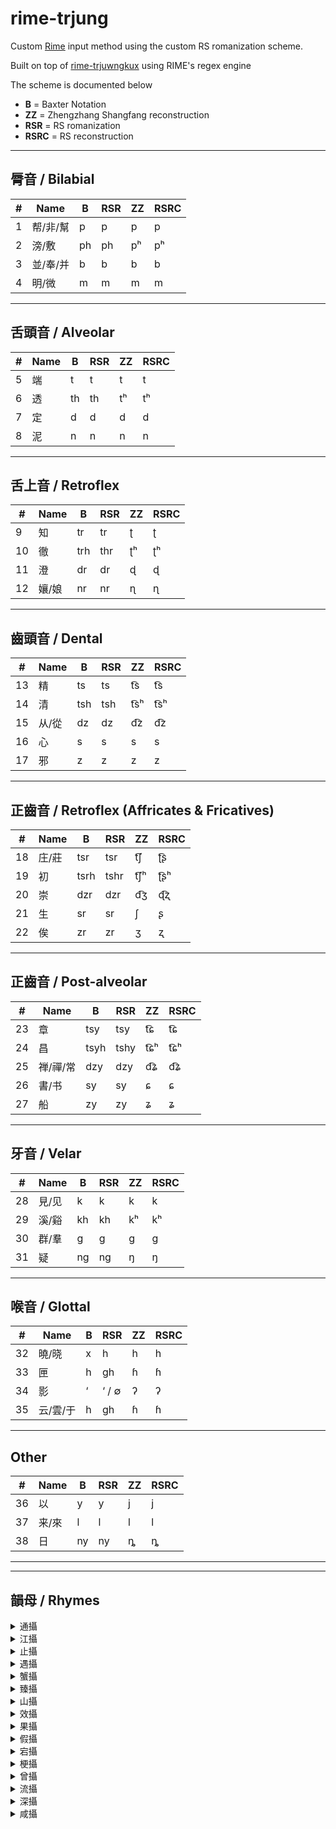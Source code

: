 # rime-trjung
Custom [Rime](https://github.com/rime) input method using the custom RS romanization scheme.

Built on top of [rime-trjuwngkux](https://github.com/shinzoqchiuq/rime-trjuwngkux) using RIME's regex engine

The scheme is documented below

- **B** = Baxter Notation  
- **ZZ** = Zhengzhang Shangfang reconstruction  
- **RSR** = RS romanization  
- **RSRC** = RS reconstruction  

---

## 脣音 / Bilabial

| #  | Name     | B   | RSR | ZZ  | RSRC |
|----|----------|-----|-----|-----|------|
| 1  | 帮/非/幫 | p   | p   | p   | p    |
| 2  | 滂/敷   | ph  | ph  | pʰ  | pʰ   |
| 3  | 並/奉/并 | b   | b   | b   | b    |
| 4  | 明/微   | m   | m   | m   | m    |

---

## 舌頭音 / Alveolar

| #  | Name | B  | RSR | ZZ | RSRC |
|----|------|----|-----|----|------|
| 5  | 端   | t  | t   | t  | t    |
| 6  | 透   | th | th  | tʰ | tʰ   |
| 7  | 定   | d  | d   | d  | d    |
| 8  | 泥   | n  | n   | n  | n    |

---

## 舌上音 / Retroflex

| #  | Name   | B   | RSR | ZZ  | RSRC |
|----|--------|-----|-----|-----|------|
| 9  | 知     | tr  | tr  | ʈ   | ʈ    |
| 10 | 徹     | trh | thr | ʈʰ  | ʈʰ   |
| 11 | 澄     | dr  | dr  | ɖ   | ɖ    |
| 12 | 孃/娘 | nr  | nr  | ɳ   | ɳ    |

---

## 齒頭音 / Dental

| #  | Name     | B   | RSR | ZZ   | RSRC |
|----|----------|-----|-----|------|------|
| 13 | 精       | ts  | ts  | t͡s  | t͡s  |
| 14 | 清       | tsh | tsh | t͡sʰ | t͡sʰ |
| 15 | 从/從   | dz  | dz  | d͡z  | d͡z  |
| 16 | 心       | s   | s   | s    | s    |
| 17 | 邪       | z   | z   | z    | z    |

---

## 正齒音 / Retroflex (Affricates & Fricatives)

| #  | Name     | B    | RSR  | ZZ   | RSRC |
|----|----------|------|------|------|------|
| 18 | 庄/莊   | tsr  | tsr  | t͡ʃ  | ʈ͡ʂ  |
| 19 | 初       | tsrh | tshr | t͡ʃʰ | ʈ͡ʂʰ |
| 20 | 崇       | dzr  | dzr  | d͡ʒ  | ɖ͡ʐ  |
| 21 | 生       | sr   | sr   | ʃ    | ʂ    |
| 22 | 俟       | zr   | zr   | ʒ    | ʐ    |

---

## 正齒音 / Post-alveolar

| #  | Name         | B    | RSR  | ZZ   | RSRC |
|----|--------------|------|------|------|------|
| 23 | 章           | tsy  | tsy  | t͡ɕ  | t͡ɕ  |
| 24 | 昌           | tsyh | tshy | t͡ɕʰ | t͡ɕʰ |
| 25 | 禅/禪/常    | dzy  | dzy  | d͡ʑ  | d͡ʑ  |
| 26 | 書/书       | sy   | sy   | ɕ    | ɕ    |
| 27 | 船           | zy   | zy   | ʑ    | ʑ    |

---

## 牙音 / Velar

| #  | Name   | B  | RSR | ZZ | RSRC |
|----|--------|----|-----|----|------|
| 28 | 見/见 | k  | k   | k  | k    |
| 29 | 溪/谿 | kh | kh  | kʰ | kʰ   |
| 30 | 群/羣 | g  | g   | ɡ  | ɡ    |
| 31 | 疑     | ng | ng  | ŋ  | ŋ    |

---

## 喉音 / Glottal

| #  | Name       | B  | RSR    | ZZ  | RSRC |
|----|------------|----|--------|-----|------|
| 32 | 曉/晓     | x  | h      | h   | h    |
| 33 | 匣         | h  | gh     | ɦ   | ɦ    |
| 34 | 影         | ‘  | ‘ / ∅ | ʔ   | ʔ    |
| 35 | 云/雲/于 | h  | gh     | ɦ   | ɦ    |

---

## Other

| #  | Name   | B  | RSR | ZZ  | RSRC |
|----|--------|----|-----|-----|------|
| 36 | 以     | y  | y   | j   | j    |
| 37 | 来/來 | l  | l   | l   | l    |
| 38 | 日     | ny | ny  | ȵ   | ȵ    |

---

---

## 韻母 / Rhymes

<details>
<summary>通攝</summary>

| #  | Name | B    | RSR  | ZZ   | RSRC       |
|----|------|------|------|------|------------|
| 1  | 東一 | uwng | ung  | uŋ   | uŋ         |
| 2  | 東三 | juwng| jung | ɨuŋ  | iuŋ        |
| 3  | 屋一 | uwk  | uk   | uk̚  | uk̚        |
| 4  | 屋三 | juwk | juk  | ɨuk̚ | iuk̚       |
| 5  | 冬  | owng | uong | uoŋ  | oŋ~uoŋ     |
| 6  | 沃  | owk  | uok  | uok̚ | ok̚~uok̚   |
| 7  | 鍾  | jowng| juong| ɨoŋ  | ioŋ        |
| 8  | 燭  | jowk | juok | ɨok̚ | iok̚       |

</details>

<details>
<summary>江攝</summary>

| #  | Name | B     | RSR | ZZ   | RSRC         |
|----|------|-------|-----|------|--------------|
| 9  | 江  | aewng | rong| ˠʌŋ  | ɣʌŋ~ɣɔŋ     |
| 10 | 覺  | aewk  | rok | ˠʌk̚ | ɣʌŋ~ɣɔk̚    |

</details>

<details>
<summary>止攝</summary>

| #  | Name | B    | RSR | ZZ    | RSRC |
|----|------|------|-----|-------|------|
| 11 | 支三開 | jie  | ie  | iᴇ    | ie   |
| 12 | 支三合 | jwie | wie | iuᴇ   | ye   |
| 13 | 支重鈕三開 | je | rie | ˠiᴇ   | ɣie  |
| 14 | 支重鈕三合 | jwe| rwie| ˠiuᴇ | ɣye  |
| 15 | 脂重鈕四開 / 脂三開 | jij | i   | iɪ   | i    |
| 16 | 脂重鈕四合 / 脂三合 | jwij| wi  | iuɪ  | yi   |
| 17 | 脂重鈕三開 | ij   | ri  | ˠiɪ  | ɣi   |
| 18 | 脂重鈕三合 | wij  | rwi | ˠiuɪ | ɣyi  |
| 19 | 之   | i    | ii  | ɨ    | ɨ    |
| 20 | 微開 | jɨj  | iij | ɨi   | ɨi   |
| 21 | 微合 | jwɨj | wiij| ʉi   | wɨi~ʉɨi~ʉi |

</details>

<details>
<summary>遇攝</summary>

| #  | Name | B   | RSR | ZZ  | RSRC     |
|----|------|-----|-----|-----|----------|
| 22 | 魚  | jo  | jo  | ɨʌ | iʌ~iɔ    |
| 23 | 模  | u   | uo  | uo  | uo~o     |
| 24 | 虞  | ju  | juo | ɨo  | io       |

</details>

<details>
<summary>蟹攝</summary>

| #  | Name | B    | RSR | ZZ    | RSRC |
|----|------|------|-----|-------|------|
| 25 | 泰開 | aj   | aj  | ɑi    | ɑi   |
| 26 | 泰合 | waj  | waj | uɑi   | uɑi  |
| 27 | 廢開 | joj  | joj | ɨɐi   | iɐi  |
| 28 | 廢合 | jwoj | jwoj| ʉɐi   | yɐi  |
| 29 | 夬開 | aej  | raj | ˠai   | ɣai  |
| 30 | 夬合 | waej | rwaj| ˠuai  | ɣuai |
| 31 | 佳開 | ea   | re  | ˠɛ    | ɣɛ   |
| 32 | 佳合 | wea  | rwe | ˠuɛ   | ɣuɛ  |
| 33 | 皆開 | eaj  | rej | ˠɛi   | ɣɛi  |
| 34 | 皆合 | weaj | rwej| ˠuɛi  | ɣuɛi |
| 35 | 祭重鈕四開 / 祭三開 | jiej | jej | iᴇi | iei |
| 36 | 祭三合 / 祭重鈕四合 | jwiej| jwej| iuᴇi | yei |
| 37 | 祭重鈕三開 | jej   | rjej | ˠiᴇi | ɣiei |
| 38 | 祭重鈕三合 | jwej  | rjwej| ˠiuᴇi| ɣyei |
| 39 | 齊開 | ej   | ej  | ei    | ei   |
| 40 | 齊合 | wej  | wej | wei   | wei  |
| 41 | 咍  | oj   | oj  | ʌi    | ʌi   |
| 42 | 灰  | woj  | woj | uʌi   | uʌi~uɔi |

</details>

<details>
<summary>臻攝</summary>

| #  | Name | B   | RSR | ZZ   | RSRC        |
|----|------|-----|-----|-----|-------------|
| 43 | 真三 / 真重鈕四 | jin | in  | iɪn | in          |
| 44 | 真開 | in  | rin | ˠiɪn | ɣin        |
| 45 | 真合 | win | rwin| ˠiuɪn| ɣyin       |
| 46 | 臻   | in  | in  | ɪn   | ɪn~in      |
| 47 | 諄   | jwin| win | iuɪn | yɪn~yin    |
| 48 | 質重鈕四 / 質三 | jit | it  | iɪt̚ | it̚~iɪt̚ |
| 49 | 質開 | it  | rit | ˠiɪt̚| ɣit̚~ɣiɪt̚|
| 50 | 質合 | wit | rwit| ˠiuɪt̚| ɣyit̚~ɣyiɪt̚ |
| 51 | 櫛   | it  | it  | ɪt̚ | ɪt̚~it̚~iɪt̚ |
| 52 | 術   | jwit| wit | iuɪt̚| yɪt̚~yit̚~yiɪt̚ |
| 53 | 痕   | on  | on  | ən   | ən         |
| 54 | 麧   | ot  | ot  | ət̚  | ət̚        |
| 55 | 魂   | won | won | uən  | uən        |
| 56 | 沒   | wot | wot | uət̚ | uət̚       |
| 57 | 欣   | jɨn | iin | ɨn   | ɨn         |
| 58 | 迄   | jɨt | iit | ɨt̚  | ɨt̚        |
| 59 | 文   | jun | jun | ɨun  | ɨun~ɨuən  |
| 60 | 物   | jut | jut | ɨut̚ | ɨut̚~ɨuət̚ |

</details>

<details>
<summary>山攝</summary>

| #  | Name | B    | RSR | ZZ   | RSRC       |
|----|------|------|-----|-----|------------|
| 61 | 寒  | an   | an  | ɑn  | ɑn         |
| 62 | 桓  | wan  | wan | uɑn | uɑn        |
| 63 | 曷  | at   | at  | ɑt̚ | ɑt̚        |
| 64 | 末  | wat  | wat | uɑt̚| uɑt̚       |
| 65 | 元開 | jon  | jon | ɨɐn| iɐn        |
| 66 | 元合 | jwon | jwon| ʉɐn| yɐn        |
| 67 | 月開 | jot  | jot | ɨɐt̚| iɐt̚       |
| 68 | 月合 | jwot | jwot| ʉɐt̚| yɐt̚       |
| 69 | 刪開 | aen  | ran | ˠan | ɣan        |
| 70 | 刪合 | waen | rwan| ˠuan| ɣuan       |
| 71 | 黠開 | aet  | rat | ˠat̚| ɣat̚       |
| 72 | 黠合 | waet | rwat| ˠuat̚| ɣuat̚     |
| 73 | 山開 | ean  | ren | ˠɛn | ɣɛn        |
| 74 | 山合 | wean | rwen| ˠuɛn| ɣuɛn       |
| 75 | 鎋開 | eat  | ret | ˠɛt̚| ɣɛt̚       |
| 76 | 鎋合 | weat | rwet| ˠuɛt̚| ɣuɛt̚     |
| 77 | 仙三開 | jien | jen | iᴇn | ien     |
| 78 | 仙三合 | jwien| jwen| iuᴇn| yen      |
| 79 | 仙重鈕三開 | jen  | rjen| ˠiᴇn| ɣien |
| 80 | 仙重鈕三合 | jwen | rjwen| ˠiuᴇn| ɣyen |
| 81 | 薛三開 | jiet | jet | iᴇt̚| iet̚     |
| 82 | 薛三合 | jwiet| jwet| iuᴇt̚| yet̚    |
| 83 | 薛重鈕三開 | jet  | rjet| ˠiᴇt̚| ɣiet̚|
| 84 | 薛重鈕三合 | jwet | rjwet| ˠiuᴇt̚| ɣyet̚|
| 85 | 先開 | en   | en  | en  | en         |
| 86 | 先合 | wen  | wen | wen | wen        |
| 87 | 屑開 | et   | et  | et̚ | et̚        |
| 88 | 屑合 | wet  | wet | wet̚| wet̚      |

</details>

<details>
<summary>效攝</summary>

| #  | Name | B    | RSR | ZZ   | RSRC |
|----|------|------|-----|------|------|
| 89 | 豪  | aw   | aw  | ɑu   | ɑu   |
| 90 | 肴  | aew  | raw | ˠau  | ɣau  |
| 91 | 宵三 / 宵重鈕四 | jiew | jew | iᴇu | iɛu |
| 92 | 宵重鈕三 | jew  | rjew| ˠiᴇu | ɣiɛu |
| 93 | 蕭  | ew   | ew  | eu   | eu   |

</details>

<details>
<summary>果攝</summary>

| #  | Name | B   | RSR | ZZ  | RSRC |
|----|------|-----|-----|-----|------|
| 94 | 歌  | a   | a   | ɑ   | ɑ    |
| 95 | 戈一合 | wa  | wa  | uɑ  | uɑ   |
| 96 | 戈三開 | ja  | ja  | ɨɑ  | iɑ   |
| 97 | 戈三合 | jwa | jwa | ɨuɑ | yɑ   |

</details>

<details>
<summary>假攝</summary>

| #  | Name | B   | RSR | ZZ  | RSRC |
|----|------|-----|-----|-----|------|
| 98 | 麻二開 | ae  | ra  | ˠa  | ɣa  |
| 99 | 麻二合 | wae | rwa | ˠua | ɣua |
| 100| 麻三開 | jae | ja  | ia  | ia  |

</details>

<details>
<summary>宕攝</summary>

| #   | Name | B    | RSR | ZZ   | RSRC         |
|-----|------|------|-----|------|--------------|
| 101 | 唐開 | ang  | ang | ɑŋ  | ɑŋ           |
| 102 | 唐合 | wang | wang| uɑŋ | uɑŋ          |
| 103 | 鐸開 | ak   | ak  | ɑk̚ | ɑk̚          |
| 104 | 鐸合 | wak  | wak | uɑk̚| uɑk̚         |
| 105 | 陽開 | jang | jang| ɨɐŋ| iɑŋ~iɐŋ     |
| 106 | 陽合 | jwang| jwang| ʉɐŋ| yɑŋ~yɐŋ     |
| 107 | 藥開 | jak  | jak | ɨɐk̚| iɑk̚~iɐk̚   |
| 108 | 藥合 | jwak | jwak| ʉɐk̚| yɑk̚~yɐk̚   |

</details>

<details>
<summary>梗攝</summary>

| #   | Name | B     | RSR | ZZ    | RSRC         |
|-----|------|-------|-----|-------|--------------|
| 109 | 庚二開 | aeng  | rang | ˠæŋ  | ɣæŋ         |
| 110 | 庚二合 | waeng | rwang| ˠwæŋ | ɣuæŋ        |
| 111 | 庚三開 / 庚重鈕三開 | jaeng | rjang| ˠiæŋ | ɣiæŋ |
| 112 | 庚重鈕三合 / 庚三合 | jwaeng| rjwang| ˠwiæŋ | ɣyæŋ |
| 113 | 陌二開 | aek  | rak  | ˠæk̚ | ɣæk̚        |
| 114 | 陌二合 | waek | rwak | ˠwæk̚| ɣuæk̚       |
| 115 | 陌三開 | jæk  | rjak | ˠiæk̚| ɣiæk̚       |
| 116 | 陌三合 | jwæk | rjwak| ˠwiæk̚| ɣyæk̚     |
| 117 | 耕開 | eang | reng | ˠɛŋ  | ɣɛŋ         |
| 118 | 耕合 | weang| rweng| ˠwɛŋ | ɣuɛŋ        |
| 119 | 麥開 | eak  | rek  | ˠɛk̚ | ɣɛk̚        |
| 120 | 麥合 | weak | rwek | ˠwɛk̚| ɣuɛk̚       |
| 121 | 清開 | jieng| jeng | iᴇŋ  | ieŋ         |
| 122 | 清合 | jwieng| jweng| wiᴇŋ | yeŋ         |
| 123 | 昔開 | jiek | jek  | iᴇk̚ | iek̚        |
| 124 | 昔合 | jwiek| jwek | wiᴇk̚| yek̚        |
| 125 | 青開 | eng  | eng  | eŋ   | eŋ          |
| 126 | 青合 | weng | weng | weŋ   | weŋ   |
| 127 | 錫開 | ek   | ek   | ek̚  | ek̚  |
| 128 | 錫合 | wek  | wek  | wek̚ | wek̚ |
| 129 | 登開 | ong  | ong  | əŋ   | əŋ   |
| 130 | 登合 | wong | wong | wəŋ  | wəŋ  |
| 131 | 德開 | ok   | ok   | ək̚  | ək̚  |
| 132 | 德合 | wok  | wok  | wək̚ | wək̚ |

</details>

<details>
<summary>曾攝</summary>

| #   | Name | B   | RSR | ZZ   | RSRC         |
|-----|------|-----|-----|------|--------------|
| 133 | 蒸  | ing | ing | ɨŋ   | ɨŋ~iəŋ      |
| 134 | 職開 | ik  | ik  | ɨk̚  | ɨk̚~iək̚    |
| 135 | 職合 | wik | wik | wɨk̚ | uɨk̚~uɨək̚ |

</details>

<details>
<summary>流攝</summary>

| #   | Name | B   | RSR | ZZ   | RSRC       |
|-----|------|-----|-----|------|------------|
| 136 | 尤  | juw | jow | ɨu   | ɨu~iəu     |
| 137 | 侯  | uw  | ow  | əu   | əu         |
| 138 | 幽  | jiw | iw  | iɪu  | iu         |

</details>

<details>
<summary>深攝</summary>

| #   | Name | B   | RSR | ZZ    | RSRC |
|-----|------|-----|-----|-------|------|
| 139 | 侵三 | jim | im  | iɪm   | im   |
| 140 | 侵重鈕三 | im | rim | ˠiɪm | ɣim  |
| 141 | 緝三 | jip | ip  | iɪp̚  | ip̚  |
| 142 | 緝重鈕三 | ip | rip | ˠiɪp̚| ɣip̚ |

</details>

<details>
<summary>咸攝</summary>

| #   | Name | B    | RSR | ZZ    | RSRC |
|-----|------|------|-----|-------|------|
| 143 | 談  | am   | am  | ɑm    | ɑm   |
| 144 | 盍  | ap   | ap  | ɑp̚   | ɑp̚  |
| 145 | 嚴  | jæm  | jom | ɨɐm   | iɐm  |
| 146 | 凡  | jom  | jom | ɨɐm   | iɐm  |
| 147 | 業  | jæp  | jop | ɨɐp̚  | iɐp̚ |
| 148 | 乏  | jop  | jop | ɨɐp̚  | iɐp̚ |
| 149 | 銜  | æm   | ram | ˠam   | ɣam  |
| 150 | 狎  | æp   | rap | ˠap̚  | ɣap̚ |
| 151 | 咸  | ɛm   | rem | ˠɛm   | ɣɛm  |
| 152 | 洽  | ɛp   | rep | ˠɛp̚  | ɣɛp̚ |
| 153 | 鹽三 | jiem | jem | iᴇm  | iɛm  |
| 154 | 鹽重鈕三 | jem | rjem| ˠiᴇm | ɣiɛm |
| 155 | 葉三 | jiep | jep | iᴇp̚ | iɛp̚ |
| 156 | 葉重鈕三 | jep | rjep| ˠiᴇp̚| ɣiɛp̚ |
| 157 | 添  | em   | em  | em    | em   |
| 158 | 貼 / 怗 | ep | ep  | ep̚   | ep̚  |
| 159 | 覃  | om   | om  | ʌm    | ʌm   |
| 160 | 合  | op   | op  | ʌp̚   | ʌp̚  |

</details>
